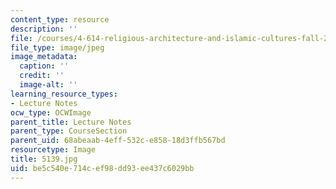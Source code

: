 ```yaml
---
content_type: resource
description: ''
file: /courses/4-614-religious-architecture-and-islamic-cultures-fall-2002/be5c540e714cef98dd93ee437c6029bb_5139.jpg
file_type: image/jpeg
image_metadata:
  caption: ''
  credit: ''
  image-alt: ''
learning_resource_types:
- Lecture Notes
ocw_type: OCWImage
parent_title: Lecture Notes
parent_type: CourseSection
parent_uid: 68abeaab-4eff-532c-e858-18d3ffb567bd
resourcetype: Image
title: 5139.jpg
uid: be5c540e-714c-ef98-dd93-ee437c6029bb
---
```


